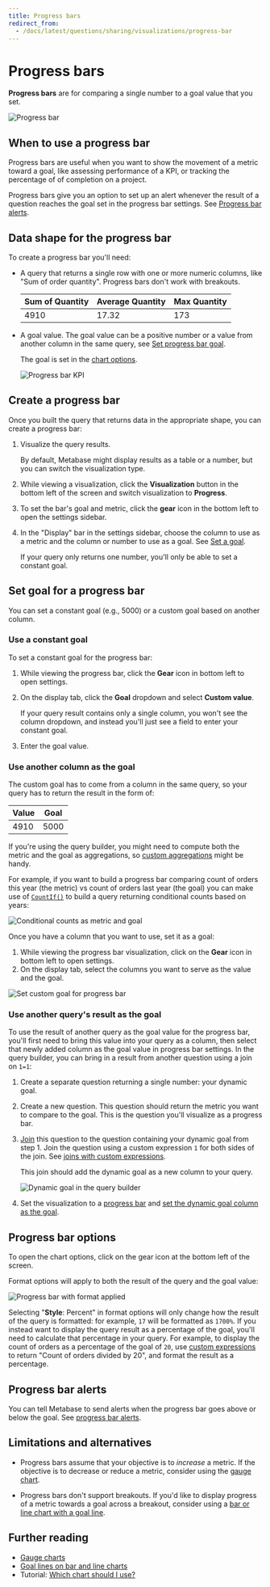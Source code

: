 ```yaml
---
title: Progress bars
redirect_from:
  - /docs/latest/questions/sharing/visualizations/progress-bar
---
```


# Progress bars

**Progress bars** are for comparing a single number to a goal value that you set.

![Progress bar](../images/progress.png)

## When to use a progress bar

Progress bars are useful when you want to show the movement of a metric toward a goal, like assessing performance of a KPI, or tracking the percentage of of completion on a project.

Progress bars give you an option to set up an alert whenever the result of a question reaches the goal set in the progress bar settings. See [Progress bar alerts](../alerts.md#progress-bar-alerts).

## Data shape for the progress bar

To create a progress bar you'll need:

- A query that returns a single row with one or more numeric columns, like "Sum of order quantity". Progress bars don't work with breakouts.

  | Sum of Quantity | Average Quantity | Max Quantity |
  | --------------- | ---------------- | ------------ |
  | 4910            | 17.32            | 173          |

- A goal value. The goal value can be a positive number or a value from another column in the same query, see [Set progress bar goal](#set-progress-bar-goal).

  The goal is set in the [chart options](#progress-bar-options).

  ![Progress bar KPI](../images/progress-bar-elements.png)

## Create a progress bar

Once you built the query that returns data in the appropriate shape, you can create a progress bar:

1. Visualize the query results.

   By default, Metabase might display results as a table or a number, but you can switch the visualization type.

2. While viewing a visualization, click the **Visualization** button in the bottom left of the screen and switch visualization to **Progress**.

3. To set the bar's goal and metric, click the **gear** icon in the bottom left to open the settings sidebar.
4. In the "Display" bar in the settings sidebar, choose the column to use as a metric and the column or number to use as a goal. See [Set a goal](#set-progress-bar-goal).

   If your query only returns one number, you'll only be able to set a constant goal.

## Set goal for a progress bar

You can set a constant goal (e.g., 5000) or a custom goal based on another column.

### Use a constant goal

To set a constant goal for the progress bar:

1. While viewing the progress bar, click the **Gear** icon in bottom left to open settings.
2. On the display tab, click the **Goal** dropdown and select **Custom value**.

   If your query result contains only a single column, you won't see the column dropdown, and instead you'll just see a field to enter your constant goal.

3. Enter the goal value.

### Use another column as the goal

The custom goal has to come from a column in the same query, so your query has to return the result in the form of:

| Value | Goal |
| ----- | ---- |
| 4910  | 5000 |

If you're using the query builder, you might need to compute both the metric and the goal as aggregations, so [custom aggregations](../query-builder/expressions-list.md#aggregations) might be handy.

For example, if you want to build a progress bar comparing count of orders this year (the metric) vs count of orders last year (the goal) you can make use of [`CountIf()`](../query-builder/expressions/countif.md) to build a query returning conditional counts based on years:

![Conditional counts as metric and goal](../images/progress-conditional-count.png)

Once you have a column that you want to use, set it as a goal:

1. While viewing the progress bar visualization, click on the **Gear** icon in bottom left to open settings.
2. On the display tab, select the columns you want to serve as the value and the goal.

![Set custom goal for progress bar](../images/progress-set-custom-goal.png)

### Use another query's result as the goal

To use the result of another query as the goal value for the progress bar, you'll first need to bring this value into your query as a column, then select that newly added column as the goal value in progress bar settings. In the query builder, you can bring in a result from another question using a join on `1=1`:

1. Create a separate question returning a single number: your dynamic goal.
2. Create a new question. This question should return the metric you want to compare to the goal. This is the question you'll visualize as a progress bar.
3. [Join](../query-builder/join.md) this question to the question containing your dynamic goal from step 1. Join the question using a custom expression `1` for both sides of the join. See [joins with custom expressions](../query-builder/join.md#joins-with-custom-expressions).

   This join should add the dynamic goal as a new column to your query.

   ![Dynamic goal in the query builder](../images/progress-bar-dynamic.png)

4. Set the visualization to a [progress bar](#create-a-progress-bar) and [set the dynamic goal column as the goal](#use-another-column-as-the-goal).

## Progress bar options

To open the chart options, click on the gear icon at the bottom left of the screen.

Format options will apply to both the result of the query and the goal value:

![Progress bar with format applied](../images/progress-with-format.png)

Selecting "**Style**: Percent" in format options will only change how the result of the query is formatted: for example, `17` will be formatted as `1700%`. If you instead want to display the query result as a percentage of the goal, you'll need to calculate that percentage in your query. For example, to display the count of orders as a percentage of the goal of `20`, use [custom expressions](../query-builder/expressions.md) to return "Count of orders divided by 20", and format the result as a percentage.

## Progress bar alerts

You can tell Metabase to send alerts when the progress bar goes above or below the goal. See [progress bar alerts](../alerts.md#progress-bar-alerts).

## Limitations and alternatives

- Progress bars assume that your objective is to _increase_ a metric. If the objective is to decrease or reduce a metric, consider using the [gauge chart](gauge.md).

- Progress bars don't support breakouts. If you'd like to display progress of a metric towards a goal across a breakout, consider using a [bar or line chart with a goal line](line-bar-and-area-charts.md#goal-lines).

## Further reading

- [Gauge charts](./gauge.md)
- [Goal lines on bar and line charts](./line-bar-and-area-charts.md#goal-lines)
- Tutorial: [Which chart should I use?](https://www.metabase.com/learn/metabase-basics/querying-and-dashboards/visualization/chart-guide)
